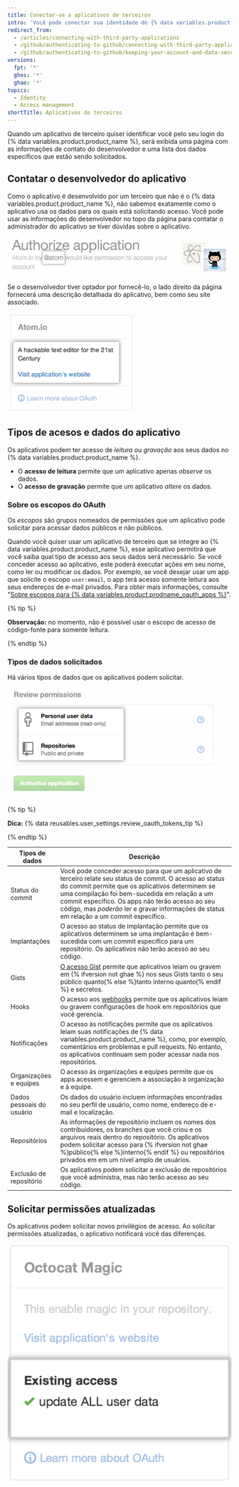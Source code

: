```yaml
---
title: Conectar-se a aplicativos de terceiros
intro: 'Você pode conectar sua identidade do {% data variables.product.product_name %} a aplicativos de terceiros usando o OAuth. Ao autorizar um desses aplicativos, você deve ter certeza de que se trata de um aplicativo confiável, examinar por quem ele foi desenvolvido e analisar os tipos de informação que o aplicativo quer acessar.'
redirect_from:
  - /articles/connecting-with-third-party-applications
  - /github/authenticating-to-github/connecting-with-third-party-applications
  - /github/authenticating-to-github/keeping-your-account-and-data-secure/connecting-with-third-party-applications
versions:
  fpt: '*'
  ghes: '*'
  ghae: '*'
topics:
  - Identity
  - Access management
shortTitle: Aplicativos de terceiros
---
```


Quando um aplicativo de terceiro quiser identificar você pelo seu login do {% data variables.product.product_name %}, será exibida uma página com as informações de contato do desenvolvedor e uma lista dos dados específicos que estão sendo solicitados.

## Contatar o desenvolvedor do aplicativo

Como o aplicativo é desenvolvido por um terceiro que não é o {% data variables.product.product_name %}, não sabemos exatamente como o aplicativo usa os dados para os quais está solicitando acesso. Você pode usar as informações do desenvolvedor no topo da página para contatar o administrador do aplicativo se tiver dúvidas sobre o aplicativo.

![Informações de proprietário do {% data variables.product.prodname_oauth_app %}](/assets/images/help/platform/oauth_owner_bar.png)

Se o desenvolvedor tiver optador por fornecê-lo, o lado direito da página fornecerá uma descrição detalhada do aplicativo, bem como seu site associado.

![Informações de aplicativo e site do OAuth](/assets/images/help/platform/oauth_app_info.png)

## Tipos de acesos e dados do aplicativo

Os aplicativos podem ter acesso de *leitura* ou *gravação* aos seus dados no {% data variables.product.product_name %}.

- O **acesso de leitura** permite que um aplicativo apenas *observe* os dados.
- O **acesso de gravação** permite que um aplicativo *altere* os dados.

### Sobre os escopos do OAuth

Os *escopos* são grupos nomeados de permissões que um aplicativo pode solicitar para acessar dados públicos e não públicos.

Quando você quiser usar um aplicativo de terceiro que se integre ao {% data variables.product.product_name %}, esse aplicativo permitirá que você saiba qual tipo de acesso aos seus dados será necessário. Se você conceder acesso ao aplicativo, este poderá executar ações em seu nome, como ler ou modificar os dados. Por exemplo, se você desejar usar um app que solicite o escopo `user:email`, o app terá acesso somente leitura aos seus endereços de e-mail privados. Para obter mais informações, consulte "[Sobre escopos para {% data variables.product.prodname_oauth_apps %}](/apps/building-integrations/setting-up-and-registering-oauth-apps/about-scopes-for-oauth-apps)".

{% tip %}

**Observação:** no momento, não é possível usar o escopo de acesso de código-fonte para somente leitura.

{% endtip %}

### Tipos de dados solicitados

Há vários tipos de dados que os aplicativos podem solicitar.

![Detalhes de acesso do OAuth](/assets/images/help/platform/oauth_access_types.png)

{% tip %}

**Dica:** {% data reusables.user_settings.review_oauth_tokens_tip %}

{% endtip %}

| Tipos de dados            | Descrição                                                                                                                                                                                                                                                                                                                                                                    |
| ------------------------- | ---------------------------------------------------------------------------------------------------------------------------------------------------------------------------------------------------------------------------------------------------------------------------------------------------------------------------------------------------------------------------- |
| Status do commit          | Você pode conceder acesso para que um aplicativo de terceiro relate seu status de commit. O acesso ao status do commit permite que os aplicativos determinem se uma compilação foi bem-sucedida em relação a um commit específico. Os apps não terão acesso ao seu código, mas <em>poderão</em> ler e gravar informações de status em relação a um commit específico. |
| Implantações              | O acesso ao status de implantação permite que os aplicativos determinem se uma implantação é bem-sucedida com um commit específico para um repositório. Os aplicativos não terão acesso ao seu código.                                                                                                                                                                       |
| Gists                     | [O acesso Gist](https://gist.github.com) permite que aplicativos leiam ou gravem em {% ifversion not ghae %} nos seus Gists tanto o seu público quanto{% else %}tanto interno quanto{% endif %} e secretos.                                                                                                                                                                  |
| Hooks                     | O acesso aos [webhooks](/webhooks) permite que os aplicativos leiam ou gravem configurações de hook em repositórios que você gerencia.                                                                                                                                                                                                                                       |
| Notificações              | O acesso às notificações permite que os aplicativos leiam suas notificações de {% data variables.product.product_name %}, como, por exemplo, comentários em problemas e pull requests. No entanto, os aplicativos continuam sem poder acessar nada nos repositórios.                                                                                                         |
| Organizações e equipes    | O acesso às organizações e equipes permite que os apps acessem e gerenciem a associação à organização e à equipe.                                                                                                                                                                                                                                                            |
| Dados pessoais do usuário | Os dados do usuário incluem informações encontradas no seu perfil de usuário, como nome, endereço de e-mail e localização.                                                                                                                                                                                                                                                   |
| Repositórios              | As informações de repositório incluem os nomes dos contribuidores, os branches que você criou e os arquivos reais dentro do repositório. Os aplicativos podem solicitar acesso para {% ifversion not ghae %}público{% else %}interno{% endif %} ou repositórios privados em em um nível amplo de usuários.                                                                   |
| Exclusão de repositório   | Os aplicativos podem solicitar a exclusão de repositórios que você administra, mas não terão acesso ao seu código.                                                                                                                                                                                                                                                           |

## Solicitar permissões atualizadas

Os aplicativos podem solicitar novos privilégios de acesso. Ao solicitar permissões atualizadas, o aplicativo notificará você das diferenças.

![Alterar acesso de aplicativo de terceiro](/assets/images/help/platform/oauth_existing_access_pane.png)
